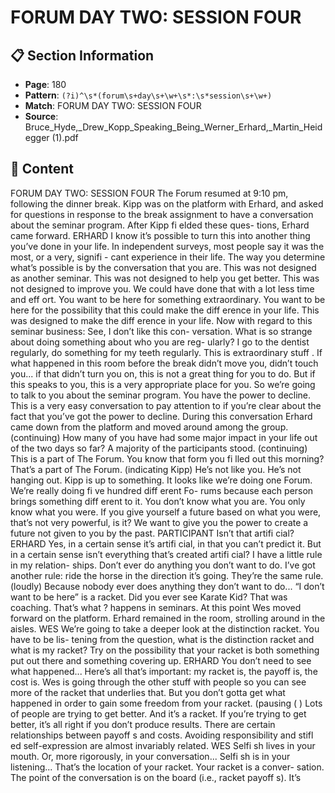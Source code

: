 # FORUM DAY TWO: SESSION FOUR

## 📋 Section Information

- **Page**: 180
- **Pattern**: `(?i)^\s*(forum\s+day\s+\w+\s*:\s*session\s+\w+)`
- **Match**: FORUM DAY TWO: SESSION FOUR
- **Source**: Bruce_Hyde,_Drew_Kopp_Speaking_Being_Werner_Erhard,_Martin_Heidegger (1).pdf

## 📄 Content

FORUM DAY TWO: SESSION FOUR
The Forum resumed at 9:10 pm, following the dinner break. Kipp was on the
platform with Erhard, and asked for questions in response to the break assignment
to have a conversation about the seminar program. After Kipp fi elded these ques-
tions, Erhard came forward.
ERHARD
I know it’s possible to turn this into another thing you’ve done in your life.
In independent surveys, most people say it was the most, or a very, signifi -
cant experience in their life. The way you determine what’s possible is by the
conversation that you are. This was not designed as another seminar. This was
not designed to help you get better. This was not designed to improve you. We
could have done that with a lot less time and eff ort. You want to be here for
something extraordinary. You want to be here for the possibility that this could
make the diff erence in your life. This was designed to make the diff erence in
your life. Now with regard to this seminar business: See, I don’t like this con-
versation. What is so strange about doing something about who you are reg-
ularly? I go to the dentist regularly, do something for my teeth regularly. This
is extraordinary stuff . If what happened in this room before the break didn’t
move you, didn’t touch you... if that didn’t turn you on, this is not a great thing
for you to do. But if this speaks to you, this is a very appropriate place for you.
So we’re going to talk to you about the seminar program. You have the power
to decline. This is a very easy conversation to pay attention to if you’re clear
about the fact that you’ve got the power to decline.
During this conversation Erhard came down from the platform and moved around
among the group.
(continuing)
How many of you have had some major impact in your life out of the two days
so far?
A majority of the participants stood.
(continuing)
This is a part of The Forum. You know that form you fi lled out this morning?
That’s a part of The Forum.
(indicating Kipp)
He’s not like you. He’s not hanging out. Kipp is up to something. It looks
like we’re doing one Forum. We’re really doing fi ve hundred diff erent Fo-
rums because each person brings something diff erent to it. You don’t know
what you are. You only know what you were. If you give yourself a future
based on what you were, that’s not very powerful, is it?  We want to give you
the power to create a future not given to you by the past.
PARTICIPANT
Isn’t that artifi cial?
ERHARD
Yes, in a certain sense it’s artifi cial, in that you can’t predict it. But in a certain
sense isn’t everything that’s created artifi cial? I have a little rule in my relation-
ships. Don’t ever do anything you don’t want to do. I’ve got another rule: ride
the horse in the direction it’s going. They’re the same rule.
(loudly)
Because nobody ever does anything they don’t want to do... “I don’t want to be
here” is a racket. Did you ever see Karate Kid?  That was coaching. That’s what
?
happens in seminars.
At this point Wes moved forward on the platform. Erhard remained in the room,
strolling around in the aisles.
WES
We’re going to take a deeper look at the distinction racket. You have to be lis-
tening from the question, what is the distinction racket and what is my racket?
Try on the possibility that your racket is both something put out there and
something covering up.
ERHARD
You don’t need to see what happened... Here’s all that’s important: my racket
is, the payoff  is, the cost is. Wes is going through the other stuff  with people
so you can see more of the racket that underlies that. But you don’t gotta get
what happened in order to gain some freedom from your racket.
(pausing
(
)
Lots of people are trying to get better. And it’s a racket. If you’re trying to get
better, it’s all right if you don’t produce results. There are certain relationships
between payoff s and costs. Avoiding responsibility and stifl ed self-expression
are almost invariably related.
WES
Selfi sh lives in your mouth. Or, more rigorously, in your conversation... Selfi sh
is in your listening... That’s the location of your racket. Your racket is a conver-
sation. The point of the conversation is on the board (i.e., racket payoff s). It’s